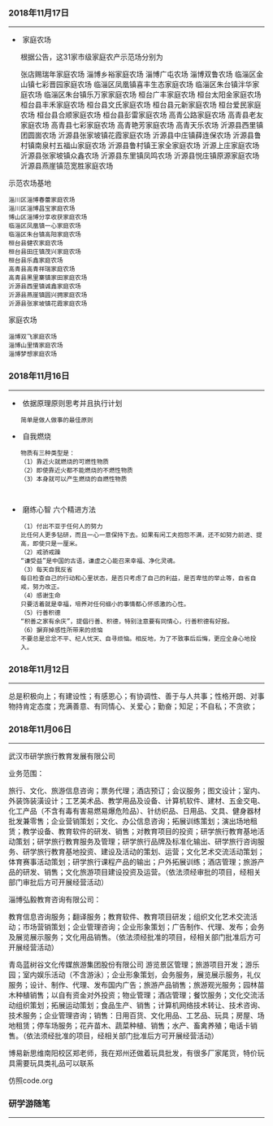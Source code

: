 

### 2018年11月17日

------

- ​ 家庭农场


    根据公告，这31家市级家庭农产示范场分别为

    张店赐瑞年家庭农场
    淄博乡裕家庭农场
    淄博广屯农场
    淄博双鲁农场
    临淄区金山镇七彩晋园家庭农场
    临淄区凤凰镇喜丰生态家庭农场
    临淄区朱台镇泮华家庭农场
    临淄区朱台镇乐万家家庭农场
    桓台广丰家庭农场
    桓台太阳金家庭农场
    桓台县丰禾家庭农场
    桓台县文氏家庭农场
    桓台县元新家庭农场
    桓台爱民家庭农场
    桓台县合顺家庭农场
    桓台县彭雷家庭农场
    高青公路家庭农场
    高青县老友家庭农场
    高青县七彩家庭农场
    高青艳芳家庭农场
    高青天乐农场
    沂源县西里镇团圆崮农场
    沂源县张家坡镇花霞家庭农场
    沂源县中庄镇薛连保农场
    沂源县鲁村镇南泉村五福山家庭农场
    沂源县鲁村镇王家全家庭农场
    沂源上庄家庭农场
    沂源县张家坡镇众鑫农场
    沂源县东里镇凤鸣农场
    沂源县悦庄镇原源家庭农场
    沂源县燕崖镇范宽胜家庭农场



示范农场基地

```
淄川区淄博春蕾家庭农场
淄川区淄博昌宝家庭农场
博山区淄博分享收获家庭农场
临淄区凤凰镇一心家庭农场
临淄区朱台镇高阳家庭农场
桓台县健农家庭农场
桓台县田庄镇茂兴家庭农场
桓台县乐鑫家庭农场
高青县高青祥瑞家庭农场
高青县黑里寨镇家田家庭农场
沂源县西里镇诚鑫家庭农场
沂源县燕崖镇圆兴拥家庭农场
沂源县张家坡镇花霞家庭农场
```



家庭农场

```
淄博双飞家庭农场
淄博山里情家庭农场
淄博梦想家庭农场
```





### 2018年11月16日

------

- ​    依据原理原则思考并且执行计划


      简单是做人做事的最佳原则

- ​ 自我燃烧

     ```
     物质有三种类型是：
     （1）靠近火就燃烧的可燃性物质
     （2）即使靠近火都不能燃烧的不燃性物质
     （3）本身就可以产生燃烧的自燃性物质



     ```


- ​ 磨练心智 六个精进方法

     ```
     （1）付出不亚于任何人的努力
     比任何人更多钻研，而且一心一意保持下去。如果有闲工夫抱怨不满，还不如努力前进、提高，即使只是一厘米。
     （2）戒骄戒躁
     “谦受益”是中国的古语，谦虚之心能召来幸福、净化灵魂。
     （3）每天自我反省
     每日检查自己的行动和心里状态，是否只考虑了自己的利益，是否卑怯的举止等，自省自戒，努力改正。
     （4）感谢生命
     只要活着就是幸福，培养对任何细小的事情都心怀感激的心性。
     （5）行善积德
     “积善之家有余庆”，提倡行善、积德，特别注意要有同情心，行善积德有好报。
     （6）摒弃掉感性所带来的烦恼
     不要总是忿忿不平、杞人忧天、自寻烦恼。相反地，为了不致事后后悔，更应全身心地投入。

     ```


### 2018年11月12日

------

​	总是积极向上；有建设性；有感恩心；有协调性、善于与人共事；性格开朗、对事物持肯定态度；充满善意、有同情心、关爱心；勤奋；知足；不自私；不贪欲；





### 2018年11月06日

------


武汉市研学旅行教育发展有限公司

业务范围：

旅行、文化、旅游信息咨询；票务代理；酒店预订；会议服务；图文设计；室内、外装饰装潢设计；工艺美术品、教学用品及设备、计算机软件、建材、五金交电、化工产品（不含有毒有害易燃易爆危险品）、针纺织品、日用品、文具、健身器材批发兼零售；企业营销策划；文化、办公信息咨询；拓展训练策划；演出场地租赁；教学设备、教育软件的研发、销售；对教育项目的投资；研学旅行教育基地活动策划；研学旅行教育服务及管理；研学旅行品牌及标准化输出、研学旅行咨询服务、研学旅行教育基地投资、建设及活动的策划、运营；文化艺术交流活动策划；体育赛事活动策划；研学旅行课程产品的输出；户外拓展训练；酒店管理；旅游产品的研发、销售；文化旅游项目建设投资及运营。（依法须经审批的项目，经相关部门审批后方可开展经营活动）

淄博弘毅教育咨询有限公司：

教育信息咨询服务；翻译服务；教育软件、教育项目研发；组织文化艺术交流活动；市场营销策划；企业管理咨询；企业形象策划；广告制作、代理、发布；会务及展览展示服务；文化用品销售。（依法须经批准的项目，经相关部门批准后方可开展经营活动）



青岛蓝树谷文化传媒旅游集团股份有限公司
游览景区管理；旅游项目开发；游乐园；室内娱乐活动（不含游泳）；企业形象策划，会务服务，展览展示服务，礼仪服务；设计、制作、代理、发布国内广告；旅游产品销售；旅游观光服务；园林苗木种植销售；以自有资金对外投资；物业管理；酒店管理；餐饮服务；文化交流活动组织策划；拓展运动策划；食品生产、销售；计算机网络技术转让、技术咨询、技术服务；企业管理咨询；销售：日用百货、文化用品、工艺品、玩具；房屋、场地租赁；停车场服务；花卉苗木、蔬菜种植、销售；水产、畜禽养殖；电话卡销售。（依法须经批准的项目，经相关部门批准后方可开展经营活动）

博易新思维南阳校区郑老师，我在郑州还做着玩具批发，有很多厂家尾货，特价玩具需要玩具类礼品可以联系

仿照code.org



 ### 研学游随笔
-----------------------------------------------------------------
